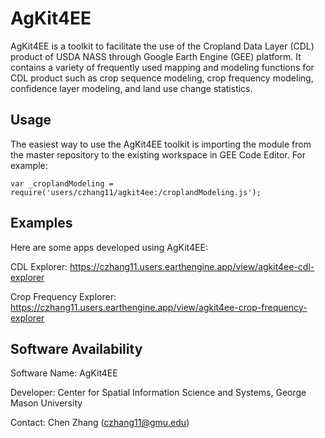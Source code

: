 # AgKit4EE

AgKit4EE is a toolkit to facilitate the use of the Cropland Data Layer (CDL) product of USDA NASS through Google Earth Engine (GEE) platform. It contains a variety of frequently used mapping and modeling functions for CDL product such as crop sequence modeling, crop frequency modeling, confidence layer modeling, and land use change statistics. 

## Usage

The easiest way to use the AgKit4EE toolkit is importing the module from the master repository to the existing workspace in GEE Code Editor. For example:

```
var _croplandModeling = require('users/czhang11/agkit4ee:/croplandModeling.js');
```
## Examples

Here are some apps developed using AgKit4EE:

CDL Explorer: https://czhang11.users.earthengine.app/view/agkit4ee-cdl-explorer

Crop Frequency Explorer: https://czhang11.users.earthengine.app/view/agkit4ee-crop-frequency-explorer

## Software Availability

Software Name: AgKit4EE  

Developer: Center for Spatial Information Science and Systems, George Mason University  

Contact: Chen Zhang (czhang11@gmu.edu)  

License: MIT  
